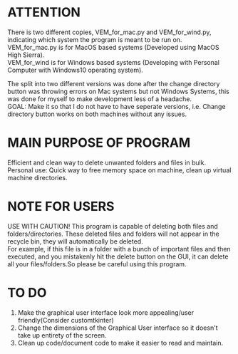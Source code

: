 # ATTENTION
There is two different copies, VEM_for_mac.py and VEM_for_wind.py, indicating which system the program is meant to be run on.  
VEM_for_mac.py is for MacOS based systems (Developed using MacOS High Sierra).  
VEM_for_wind is for Windows based systems (Developing with Personal Computer with Windows10 operating system).  
  
The split into two different versions was done after the change directory button was throwing errors on Mac systems but not Windows Systems, this was done for myself to make development less of a headache.  
GOAL: Make it so that I do not have to have seperate versions, i.e. Change directory button works on both machines without any issues.  
  
# MAIN PURPOSE OF PROGRAM 
Efficient and clean way to delete unwanted folders and files in bulk. 
Personal use: Quick way to free memory space on machine, clean up virtual machine directories.   
  
# NOTE FOR USERS
USE WITH CAUTION! This program is capable of deleting both files and folders/directories. These deleted files and folders will not appear in the recycle bin, they will automatically be deleted.      
For example, if this file is in a folder with a bunch of important files and then executed, and you mistakenly hit the delete button on the GUI, it can delete all your files/folders.So please be careful using this program.  

# TO DO 
  1. Make the graphical user interface look more appealing/user friendly(Consider customtkinter)
  2. Change the dimensions of the Graphical User interface so it doesn't take up entirety of the screen.
  3. Clean up code/document code to make it easier to read and maintain.  
